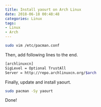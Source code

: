 ```yaml
---
title: Install yaourt on Arch Linux
date: 2018-06-18 00:48:48
categories: Linux
tags:
- Linux
- Arch
---
```


```sh
sudo vim /etc/pacman.conf
```

Then, add following lines to the end.

```sh
[archlinuxcn]
SigLevel = Optional TrustAll
Server = http://repo.archlinuxcn.org/$arch
```

Finally, update and install yaourt.

```sh
sudo pacman -Sy yaourt
```

Done!